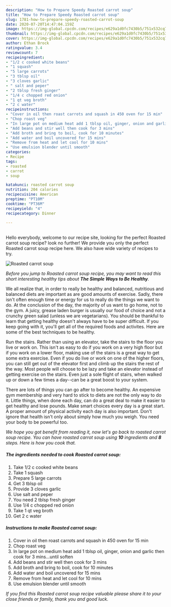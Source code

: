 ```yaml
---
description: "How to Prepare Speedy Roasted carrot soup"
title: "How to Prepare Speedy Roasted carrot soup"
slug: 1781-how-to-prepare-speedy-roasted-carrot-soup
date: 2020-07-20T14:47:04.159Z
image: https://img-global.cpcdn.com/recipes/e629a1d0fc7430b5/751x532cq70/roasted-carrot-soup-recipe-main-photo.jpg
thumbnail: https://img-global.cpcdn.com/recipes/e629a1d0fc7430b5/751x532cq70/roasted-carrot-soup-recipe-main-photo.jpg
cover: https://img-global.cpcdn.com/recipes/e629a1d0fc7430b5/751x532cq70/roasted-carrot-soup-recipe-main-photo.jpg
author: Ethan Brock
ratingvalue: 3.4
reviewcount: 7
recipeingredient:
- "1/2 c cooked white beans"
- "1 squash"
- "5 large carrots"
- "3 tblsp oil"
- "3 cloves garlic"
- " salt and peper"
- "2 tblsp fresh ginger"
- "1/4 c chopped red onion"
- "1 qt veg broth"
- "2 c water"
recipeinstructions:
- "Cover in oil then roast carrots and squash in 450 oven for 15 min"
- "Chop roast veg"
- "In large pot on medium heat add 1 tblsp oil, ginger, onion and garlic then cook for 3 mins...until soften"
- "Add beans and stir well then cook for 3 mins"
- "Add broth and bring to boil, cook for 10 minutes"
- "Add water and boil uncovered for 15 mins"
- "Remove from heat and let cool for 10 mins"
- "Use emulsion blender until smooth"
categories:
- Recipe
tags:
- roasted
- carrot
- soup

katakunci: roasted carrot soup 
nutrition: 204 calories
recipecuisine: American
preptime: "PT10M"
cooktime: "PT36M"
recipeyield: "4"
recipecategory: Dinner

---
```

<br>
Hello everybody, welcome to our recipe site, looking for the perfect Roasted carrot soup recipe? look no further! We provide you only the perfect Roasted carrot soup recipe here. We also have wide variety of recipes to try.
<br>


![Roasted carrot soup](https://img-global.cpcdn.com/recipes/e629a1d0fc7430b5/751x532cq70/roasted-carrot-soup-recipe-main-photo.jpg)

<i>Before you jump to Roasted carrot soup recipe, you may want to read this short interesting healthy tips about <strong>The Simple Ways to Be Healthy</strong>.</i>

We all realize that, in order to really be healthy and balanced, nutritious and balanced diets are important as are good amounts of exercise. Sadly, there isn't often enough time or energy for us to really do the things we want to do. At the conclusion of the day, the majority of us want to go home, not to the gym. A juicy, grease laden burger is usually our food of choice and not a crunchy green salad (unless we are vegetarians). You should be thankful to learn that getting healthy doesn't always have to be super difficult. If you keep going with it, you'll get all of the required foods and activites. Here are some of the best techniques to be healthy.

Run the stairs. Rather than using an elevator, take the stairs to the floor you live or work on. This isn't as easy to do if you work on a very high floor but if you work on a lower floor, making use of the stairs is a great way to get some extra exercise. Even if you do live or work on one of the higher floors, you can still get out of the elevator first and climb up the stairs the rest of the way. Most people will choose to be lazy and take an elevator instead of getting exercise on the stairs. Even just a sole flight of stairs, when walked up or down a few times a day--can be a great boost to your system. 

There are lots of things you can go after to become healthy. An expensive gym membership and very hard to stick to diets are not the only way to do it. Little things, when done each day, can do a great deal to make it easier to get healthy and lose pounds. Make smart choices every day is a great start. A proper amount of physical activity each day is also important. Don't ignore that health isn't only about simply how much you weigh. You need your body to be powerful too. 


<i>We hope you got benefit from reading it, now let's go back to roasted carrot soup recipe. You can have roasted carrot soup using <strong>10</strong> ingredients and <strong>8</strong> steps. Here is how you cook that.
</i>

##### The ingredients needed to cook Roasted carrot soup:

1. Take 1/2 c cooked white beans
1. Take 1 squash
1. Prepare 5 large carrots
1. Get 3 tblsp oil
1. Provide 3 cloves garlic
1. Use  salt and peper
1. You need 2 tblsp fresh ginger
1. Use 1/4 c chopped red onion
1. Take 1 qt veg broth
1. Get 2 c water


##### Instructions to make Roasted carrot soup:

1. Cover in oil then roast carrots and squash in 450 oven for 15 min
1. Chop roast veg
1. In large pot on medium heat add 1 tblsp oil, ginger, onion and garlic then cook for 3 mins...until soften
1. Add beans and stir well then cook for 3 mins
1. Add broth and bring to boil, cook for 10 minutes
1. Add water and boil uncovered for 15 mins
1. Remove from heat and let cool for 10 mins
1. Use emulsion blender until smooth


<i>If you find this Roasted carrot soup recipe valuable please share it to your close friends or family, thank you and good luck.</i>
